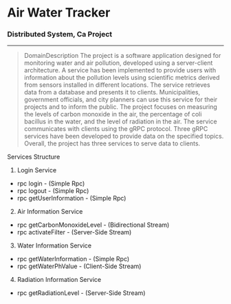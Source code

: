 # Air Water Tracker
### Distributed System, Ca Project
---


> DomainDescription
The project is a software application designed for monitoring water and air pollution, developed using a server-client architecture. 
A service has been implemented to provide users with information about the pollution levels using scientific metrics derived from sensors installed in different locations.
The service retrieves data from a database and presents it to clients. Municipalities, government officials, and city planners can use this service for their projects and to inform the public.
The project focuses on measuring the levels of carbon monoxide in the air, the percentage of coli bacillus in the water, and the level of radiation in the air.
The service communicates with clients using the gRPC protocol. Three gRPC services have been developed to provide data on the specified topics. Overall, the project has three services to serve data to clients.


Services Structure 
1. Login Service 
  * rpc login    - (Simple Rpc)
  * rpc logout   - (Simple Rpc)
  * rpc getUserInformation  - (Simple Rpc)
2. Air Information Service
  * rpc getCarbonMonoxideLevel - (Bidirectional Stream)
  * rpc activateFilter -  (Server-Side Stream)
3. Water Information Service
  * rpc getWaterInformation - (Simple Rpc)
  * rpc getWaterPhValue  - (Client-Side Stream)
4. Radiation Information Service
  * rpc getRadiationLevel - (Server-Side Stream)


